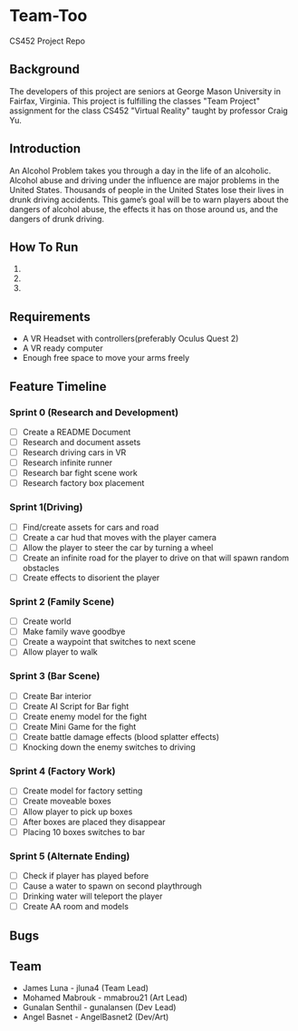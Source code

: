 # Team-Too
CS452 Project Repo
## Background
The developers of this project are seniors at George Mason University in Fairfax, Virginia. This project is fulfilling the classes "Team Project" assignment for the class CS452 "Virtual Reality" taught by professor Craig Yu.
## Introduction
An Alcohol Problem takes you through a day in the life of an alcoholic. Alcohol abuse and driving under the influence are major problems in the United States. Thousands of people in the United States lose their lives in drunk driving accidents. This game’s goal will be to warn players about the dangers of alcohol abuse, the effects it has on those around us, and the dangers of drunk driving.

## How To Run
1.
2.
3.

## Requirements
* A VR Headset with controllers(preferably Oculus Quest 2)
* A VR ready computer
* Enough free space to move your arms freely
## Feature Timeline
### Sprint 0 (Research and Development)
- [ ] Create a README Document
- [ ] Research and document assets
- [ ] Research driving cars in VR
- [ ] Research infinite runner
- [ ] Research bar fight scene work
- [ ] Research factory box placement
### Sprint 1(Driving)
- [ ] Find/create assets for cars and road
- [ ] Create a car hud that moves with the player camera
- [ ] Allow the player to steer the car by turning a wheel
- [ ] Create an infinite road for the player to drive on that will spawn random obstacles
- [ ] Create effects to disorient the player
### Sprint 2 (Family Scene)
- [ ] Create world
- [ ] Make family wave goodbye
- [ ] Create a waypoint that switches to next scene
- [ ] Allow player to walk
### Sprint 3 (Bar Scene)
- [ ] Create Bar interior
- [ ] Create AI Script for Bar fight
- [ ] Create enemy model for the fight
- [ ] Create Mini Game for the fight
- [ ] Create battle damage effects (blood splatter effects)
- [ ] Knocking down the enemy switches to driving
### Sprint 4 (Factory Work)
- [ ] Create model for factory setting
- [ ] Create moveable boxes
- [ ] Allow player to pick up boxes
- [ ] After boxes are placed they disappear
- [ ] Placing 10 boxes switches to bar
### Sprint 5 (Alternate Ending)
- [ ] Check if player has played before
- [ ] Cause a water to spawn on second playthrough
- [ ] Drinking water will teleport the player
- [ ] Create AA room and models
## Bugs

## Team
* James Luna - jluna4 (Team Lead)
* Mohamed Mabrouk - mmabrou21 (Art Lead)
* Gunalan Senthil - gunalansen (Dev Lead)
* Angel Basnet - AngelBasnet2 (Dev/Art)